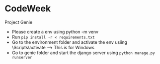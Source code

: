 # CodeWeek
Project Genie

- Please create a env using python -m venv <envname>
- Run `pip install -r < requirements.txt`
- Go to the environment folder and activate the env usiing <env name>\Scripts\activate --> This is for Windows
- Go to genie folder and start the django server using `python manage.py runserver`
